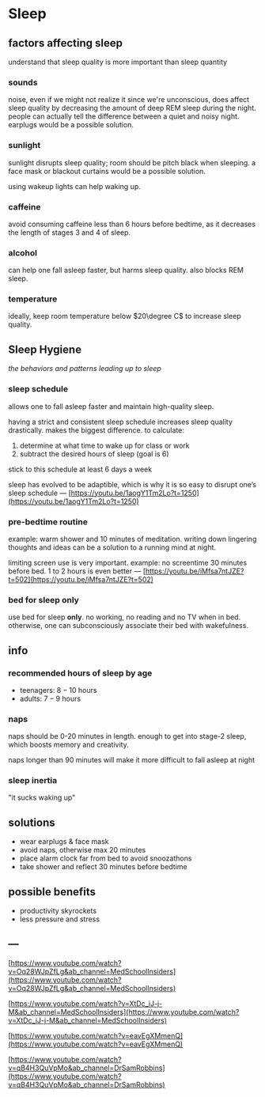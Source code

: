 # Sleep

## factors affecting sleep

understand that sleep quality is more important than sleep quantity

### sounds

noise, even if we might not realize it since we're unconscious, does affect sleep quality by decreasing the amount of deep REM sleep during the night. people can actually tell the difference between a quiet and noisy night. earplugs would be a possible solution.

### sunlight

sunlight disrupts sleep quality; room should be pitch black when sleeping. a face mask or blackout curtains would be a possible solution.

using wakeup lights can help waking up.

### caffeine

avoid consuming caffeine less than 6 hours before bedtime, as it decreases the length of stages 3 and 4 of sleep.

### alcohol

can help one fall asleep faster, but harms sleep quality. also blocks REM sleep.

### temperature

ideally, keep room temperature below $20\degree C$ to increase sleep quality.

## Sleep Hygiene

_the behaviors and patterns leading up to sleep_

### sleep schedule

allows one to fall asleep faster and maintain high-quality sleep.

having a strict and consistent sleep schedule increases sleep quality drastically. makes the biggest difference. to calculate:

1. determine at what time to wake up for class or work
2. subtract the desired hours of sleep (goal is 6)

stick to this schedule at least 6 days a week

sleep has evolved to be adaptible, which is why it is so easy to disrupt one’s sleep schedule — [https://youtu.be/1aogY1Tm2Lo?t=1250](https://youtu.be/1aogY1Tm2Lo?t=1250)

### pre-bedtime routine

example: warm shower and 10 minutes of meditation. writing down lingering thoughts and ideas can be a solution to a running mind at night.

limiting screen use is very important. example: no screentime 30 minutes before bed. 1 to 2 hours is even better — [https://youtu.be/iMfsa7ntJZE?t=502](https://youtu.be/iMfsa7ntJZE?t=502)

### bed for sleep only

use bed for sleep **only**. no working, no reading and no TV when in bed. otherwise, one can subconsciously associate their bed with wakefulness.

## info

### recommended hours of sleep by age

- teenagers: $8 - 10$ hours
- adults: $7 - 9$ hours

### naps

naps should be 0-20 minutes in length. enough to get into stage-2 sleep, which boosts memory and creativity.

naps longer than 90 minutes will make it more difficult to fall asleep at night

### sleep inertia

"it sucks waking up"

## solutions

- wear earplugs & face mask
- avoid naps, otherwise max 20 minutes
- place alarm clock far from bed to avoid snoozathons
- take shower and reflect 30 minutes before bedtime

## possible benefits

- productivity skyrockets
- less pressure and stress

## —

[https://www.youtube.com/watch?v=Oq28WJpZfLg&ab_channel=MedSchoolInsiders](https://www.youtube.com/watch?v=Oq28WJpZfLg&ab_channel=MedSchoolInsiders)

[https://www.youtube.com/watch?v=XtDc_iJ-j-M&ab_channel=MedSchoolInsiders](https://www.youtube.com/watch?v=XtDc_iJ-j-M&ab_channel=MedSchoolInsiders)

[https://www.youtube.com/watch?v=eavEgXMmenQ](https://www.youtube.com/watch?v=eavEgXMmenQ)

[https://www.youtube.com/watch?v=qB4H3QuVpMo&ab_channel=DrSamRobbins](https://www.youtube.com/watch?v=qB4H3QuVpMo&ab_channel=DrSamRobbins)
